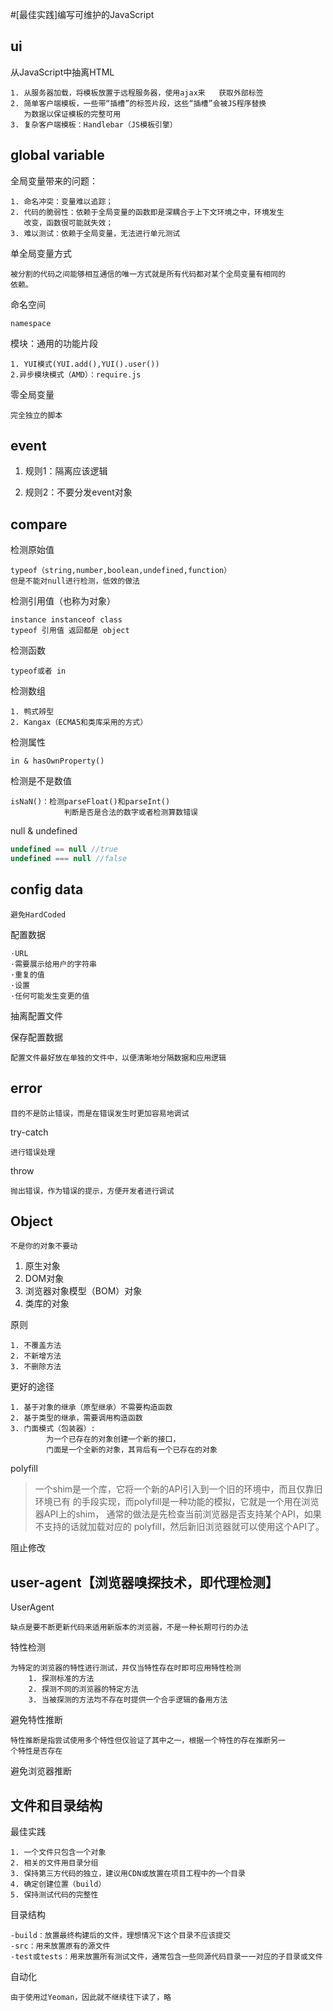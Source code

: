 #[最佳实践]编写可维护的JavaScript

## ui

从JavaScript中抽离HTML

	1. 从服务器加载，将模板放置于远程服务器，使用ajax来	获取外部标签
	2. 简单客户端模板，一些带“插槽”的标签片段，这些“插槽”会被JS程序替换
	   为数据以保证模板的完整可用
	3. 复杂客户端模板：Handlebar（JS模板引擎）

## global variable

全局变量带来的问题：

	1. 命名冲突：变量难以追踪；
	2. 代码的脆弱性：依赖于全局变量的函数即是深耦合于上下文环境之中，环境发生
	   改变，函数很可能就失效；
	3. 难以测试：依赖于全局变量，无法进行单元测试

单全局变量方式

	被分割的代码之间能够相互通信的唯一方式就是所有代码都对某个全局变量有相同的
	依赖。

命名空间

	namespace

模块：通用的功能片段

	1. YUI模式(YUI.add(),YUI().user())
	2.异步模块模式（AMD）：require.js

零全局变量
	
	完全独立的脚本

## event

1. 规则1：隔离应该逻辑

2. 规则2：不要分发event对象

## compare

检测原始值 

	typeof（string,number,boolean,undefined,function）
	但是不能对null进行检测，低效的做法

检测引用值（也称为对象）

	instance instanceof class
	typeof 引用值 返回都是 object

检测函数 
	
	typeof或者 in

检测数组

	1. 鸭式辨型
	2. Kangax（ECMA5和类库采用的方式）

检测属性
	
	in & hasOwnProperty()

检测是不是数值
	
	isNaN()：检测parseFloat()和parseInt()
				判断是否是合法的数字或者检测算数错误

null & undefined

```javascript
undefined == null //true
undefined === null //false
```

## config data

	避免HardCoded

配置数据

	·URL
	·需要展示给用户的字符串
	·重复的值
	·设置
	·任何可能发生变更的值

抽离配置文件

保存配置数据

	配置文件最好放在单独的文件中，以便清晰地分隔数据和应用逻辑

## error

	目的不是防止错误，而是在错误发生时更加容易地调试

try-catch

	进行错误处理

throw

	抛出错误，作为错误的提示，方便开发者进行调试

## Object

	不是你的对象不要动

1. 原生对象
2. DOM对象
3. 浏览器对象模型（BOM）对象
4. 类库的对象

原则

	1. 不覆盖方法
	2. 不新增方法
	3. 不删除方法

更好的途径

	1. 基于对象的继承（原型继承）不需要构造函数
	2. 基于类型的继承，需要调用构造函数
	3. 门面模式（包装器）:
			为一个已存在的对象创建一个新的接口，
			门面是一个全新的对象，其背后有一个已存在的对象

polyfill

>一个shim是一个库，它将一个新的API引入到一个旧的环境中，而且仅靠旧环境已有
的手段实现，而polyfill是一种功能的模拟，它就是一个用在浏览器API上的shim，
通常的做法是先检查当前浏览器是否支持某个API，如果不支持的话就加载对应的
polyfill，然后新旧浏览器就可以使用这个API了。

阻止修改

## user-agent【浏览器嗅探技术，即代理检测】

UserAgent
	
	缺点是要不断更新代码来适用新版本的浏览器，不是一种长期可行的办法

特性检测
	
	为特定的浏览器的特性进行测试，并仅当特性存在时即可应用特性检测
		1. 探测标准的方法
		2. 探测不同的浏览器的特定方法
		3. 当被探测的方法均不存在时提供一个合乎逻辑的备用方法

避免特性推断
		
	特性推断是指尝试使用多个特性但仅验证了其中之一，根据一个特性的存在推断另一
	个特性是否存在

避免浏览器推断

## 文件和目录结构

最佳实践

	1. 一个文件只包含一个对象
	2. 相关的文件用目录分组
	3. 保持第三方代码的独立，建议用CDN或放置在项目工程中的一个目录
	4. 确定创建位置（build）
	5. 保持测试代码的完整性

目录结构

	-build：放置最终构建后的文件，理想情况下这个目录不应该提交
	-src：用来放置原有的源文件
	-test或tests：用来放置所有测试文件，通常包含一些同源代码目录一一对应的子目录或文件

自动化
	
	由于使用过Yeoman，因此就不继续往下读了，略
